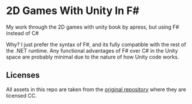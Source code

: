 # 2D Games With Unity In F#

My work through the 2D games with unity book by apress, but using F# instead of C#

Why? I just prefer the syntax of F#, and its fully compatible with the rest of the .NET runtime. Any functional advantages of F# over C# in the Unity space are probably minimal due to the nature of how Unity code works.

## Licenses

All assets in this repo are taken from the [original repository](https://github.com/Apress/Devel-2D-Games-Unity) where they are licensed CC.
